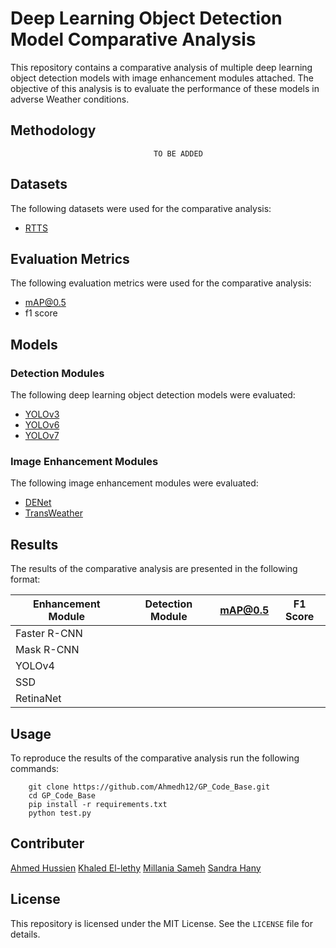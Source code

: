 # Deep Learning Object Detection Model Comparative Analysis

This repository contains a comparative analysis of multiple deep learning object detection models with image enhancement modules attached. The objective of this analysis is to evaluate the performance of these models in adverse Weather conditions.
 

## Methodology
```
                                TO BE ADDED
```

## Datasets

The following datasets were used for the comparative analysis:

- [RTTS](https://drive.google.com/file/d/16xuZv5KKGLm-k4qgi-MRkrdYQxhQZrWR/view?usp=share_link)

## Evaluation Metrics

The following evaluation metrics were used for the comparative analysis:

- mAP@0.5
- f1 score

## Models

### Detection Modules

The following deep learning object detection models were evaluated:

- [YOLOv3](https://arxiv.org/pdf/1804.02767.pdf)
- [YOLOv6](https://arxiv.org/pdf/2209.02976.pdf)
- [YOLOv7](https://arxiv.org/pdf/2207.02696.pdf)

### Image Enhancement Modules

The following image enhancement modules were evaluated:

- [DENet](https://openaccess.thecvf.com/content/ACCV2022/papers/Qin_DENet_Detection-driven_Enhancement_Network_for_Object_Detection_under_Adverse_Weather_ACCV_2022_paper.pdf)
- [TransWeather](https://arxiv.org/pdf/2111.14813.pdf)


## Results

The results of the comparative analysis are presented in the following format:

| Enhancement Module  | Detection Module   | mAP@0.5       | F1 Score | 
| --------------------| -------------------| --------------| ---------|
| Faster R-CNN        |                    |               |          | 
| Mask R-CNN          |                    |               |          | 
| YOLOv4              |                    |               |          | 
| SSD                 |                    |               |          | 
| RetinaNet           |                    |               |          | 

## Usage

To reproduce the results of the comparative analysis run the following commands:
```
    git clone https://github.com/Ahmedh12/GP_Code_Base.git
    cd GP_Code_Base
    pip install -r requirements.txt
    python test.py
```

## Contributer

[Ahmed Hussien](https://github.com/Ahmedh12)
[Khaled El-lethy](https://github.com/SandraHany)
[Millania Sameh](https://github.com/MillaniaSameh)
[Sandra Hany](https://github.com/SandraHany)

## License

This repository is licensed under the MIT License. See the `LICENSE` file for details.
